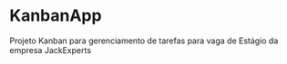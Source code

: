 # KanbanApp
Projeto Kanban para gerenciamento de tarefas para vaga de Estágio da empresa JackExperts
